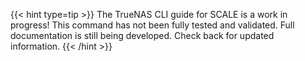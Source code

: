 ---
---

{{< hint type=tip >}}
The TrueNAS CLI guide for SCALE is a work in progress!
This command has not been fully tested and validated.
Full documentation is still being developed.
Check back for updated information.
{{< /hint >}}
